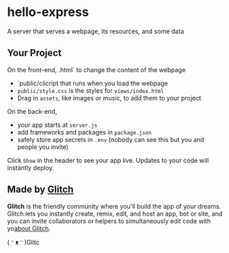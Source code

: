 # hello-express

A server that serves a webpage, its resources, and some data

## Your Project

On the front-end,
.html` to change the content of the webpage
- `public/clicript that runs when you load the webpage
- `public/style.css` is the styles for `views/index.html`
- Drag in `assets`, like images or music, to add them to your project

On the back-end,

- your app starts at `server.js`
- add frameworks and packages in `package.json`
- safely store app secrets in `.env` (nobody can see this but you and people you invite)

Click `Show` in the header to see your app live. Updates to your code will instantly deploy.

## Made by [Glitch](https://glitch.com/)

**Glitch** is the friendly community where you'll build the app of your dreams. Glitch lets you instantly create, remix, edit, and host an app, bot or site, and you can invite collaborators or helpers to simultaneously edit code with yo[about Glitch](https://glitch.com/about).

( ᵔ ᴥ ᵔ )Glitc

